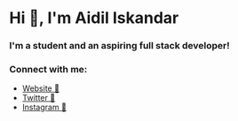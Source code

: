 # Hi 👋, I'm Aidil Iskandar
### I'm a student and an aspiring full stack developer!

### Connect with me:

- [Website 🔗](https://aidiliskandar.tech)
- [Twitter 🔗](https://twitter.com/4idil_sekandar)
- [Instagram 🔗](https://instagram.com/aidil_sekandar)
